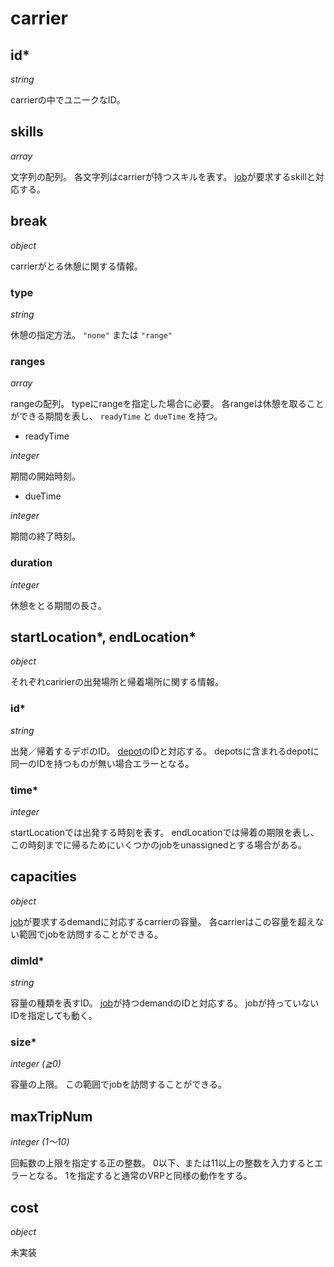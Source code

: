 # carrier

## id\*

*string*

carrierの中でユニークなID。

## skills

*array*

文字列の配列。
各文字列はcarrierが持つスキルを表す。
[job](job.md)が要求するskillと対応する。

## break

*object*

carrierがとる休憩に関する情報。

### type

*string*

休憩の指定方法。
`"none"` または `"range"`

### ranges

*array*

rangeの配列。
typeにrangeを指定した場合に必要。
各rangeは休憩を取ることができる期間を表し、 `readyTime` と `dueTime` を持つ。

- readyTime

*integer*

期間の開始時刻。

- dueTime

*integer*

期間の終了時刻。

### duration

*integer*

休憩をとる期間の長さ。


## startLocation\*, endLocation\*

*object*

それぞれcaririerの出発場所と帰着場所に関する情報。

### id\*

*string*

出発／帰着するデポのID。
[depot](depot.md)のIDと対応する。
depotsに含まれるdepotに同一のIDを持つものが無い場合エラーとなる。

### time\*

*integer*

startLocationでは出発する時刻を表す。
endLocationでは帰着の期限を表し、この時刻までに帰るためにいくつかのjobをunassignedとする場合がある。

## capacities

*object*

[job](job.md)が要求するdemandに対応するcarrierの容量。
各carrierはこの容量を超えない範囲でjobを訪問することができる。

### dimId\*

*string*

容量の種類を表すID。
[job](job.md)が持つdemandのIDと対応する。
jobが持っていないIDを指定しても動く。

### size\*

*integer (≧0)*

容量の上限。
この範囲でjobを訪問することができる。

## maxTripNum

*integer (1〜10)*

回転数の上限を指定する正の整数。
0以下、または11以上の整数を入力するとエラーとなる。
1を指定すると通常のVRPと同様の動作をする。

## cost

*object*

未実装
